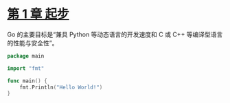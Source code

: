 # [第 1 章 起步](https://gitee.com/mrhuangyuhui/notes/blob/master/books/go/go-24h/ch01.md)

Go 的主要目标是“兼具 Python 等动态语言的开发速度和 C 或 C++ 等编译型语言的性能与安全性”。

```go
package main

import "fmt"

func main() {
    fmt.Println("Hello World!")
}
```